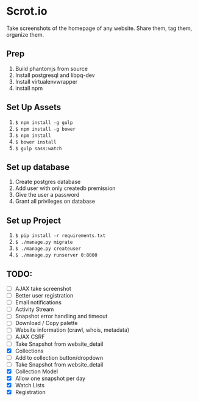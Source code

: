 # Scrot.io
Take screenshots of the homepage of any website. Share them, tag them, organize them.

## Prep
1. Build phantomjs from source
1. Install postgresql and libpq-dev
1. Install virtualenvwrapper
1. install npm

## Set Up Assets
1. `$ npm install -g gulp`
1. `$ npm install -g bower`
1. `$ npm install`
1. `$ bower install`
1. `$ gulp sass:watch`

## Set up database
1. Create postgres database
1. Add user with only createdb premission
1. Give the user a password
1. Grant all privileges on database

## Set up Project
1. `$ pip install -r requirements.txt`
1. `$ ./manage.py migrate`
1. `$ ./manage.py createuser`
1. `$ ./manage.py runserver 0:8000`

## TODO:
- [ ] AJAX take screenshot
- [ ] Better user registration
- [ ] Email notifications
- [ ] Activity Stream
- [ ] Snapshot error handling and timeout
- [ ] Download / Copy palette
- [ ] Website information (crawl, whois, metadata)
- [ ] AJAX CSRF
- [ ] Take Snapshot from website_detail
- [x] Collections
- [ ] Add to collection button/dropdown
- [ ] Take Snapshot from website_detail
- [x] Collection Model
- [x] Allow one snapshot per day
- [x] Watch Lists
- [x] Registration
